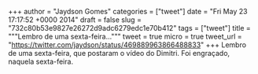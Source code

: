 
+++
author = "Jaydson Gomes"
categories = ["tweet"]
date = "Fri May 23 17:17:52 +0000 2014"
draft = false
slug = "732c80b53e9827e26272d9adc6279edc1e70b412"
tags = ["tweet"]
title = """Lembro de uma sexta-feira..."""
tweet = true
micro = true
tweet_url = "https://twitter.com/jaydson/status/469889963866488833"
+++
Lembro de uma sexta-feira, que postaram o vídeo do Dimitri. Foi engraçado, naquela sexta-feira.

